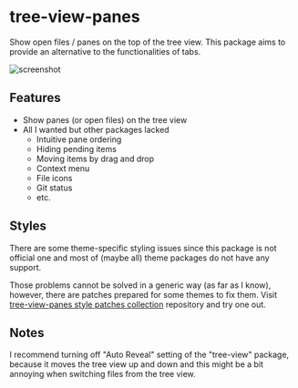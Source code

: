 # tree-view-panes
Show open files / panes on the top of the tree view.
This package aims to provide an alternative to the functionalities of tabs.

![screenshot](https://github.com/susisu/tree-view-panes/wiki/images/demo.gif)

## Features
* Show panes (or open files) on the tree view
* All I wanted but other packages lacked
    - Intuitive pane ordering
    - Hiding pending items
    - Moving items by drag and drop
    - Context menu
    - File icons
    - Git status
    - etc.

## Styles
There are some theme-specific styling issues since this package is not official
one and most of (maybe all) theme packages do not have any support.

Those problems cannot be solved in a generic way (as far as I know), however,
there are patches prepared for some themes to fix them.
Visit [tree-view-panes style patches collection](https://github.com/susisu/tree-view-panes-styles)
repository and try one out.

## Notes
I recommend turning off "Auto Reveal" setting of the "tree-view" package,
because it moves the tree view up and down and this might be a bit annoying when
switching files from the tree view.
